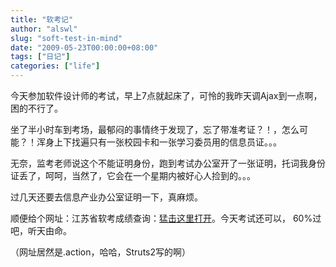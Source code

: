 ```yaml
---
title: "软考记"
author: "alswl"
slug: "soft-test-in-mind"
date: "2009-05-23T00:00:00+08:00"
tags: ["日记"]
categories: ["life"]
---
```


今天参加软件设计师的考试，早上7点就起床了，可怜的我昨天调Ajax到一点啊，困的不行了。

坐了半小时车到考场，最郁闷的事情终于发现了，忘了带准考证？！，怎么可能？！浑身上下找遍只有一张校园卡和一张学习委员用的信息员证。。。

无奈，监考老师说这个不能证明身份，跑到考试办公室开了一张证明，托词我身份证丢了，呵呵，当然了，它会在一个星期内被好心人捡到的。。。

过几天还要去信息产业办公室证明一下，真麻烦。

顺便给个网址：江苏省软考成绩查询：[猛击这里打开](http://www.jsit.gov.cn/xxcycx/query.action)。今天考试还可以，
60%过吧，听天由命。

（网址居然是.action，哈哈，Struts2写的啊）

